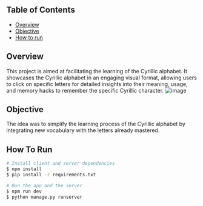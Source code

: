 ## Table of Contents

- [Overview](#overview)
- [Objective](#objective)
- [How to run](#how-to-run)

## Overview
This project is aimed at facilitating the learning of the Cyrillic alphabet. 
It showcases the Cyrillic alphabet in an engaging visual format, allowing users to click on specific letters for detailed insights into their meaning, usage, and memory hacks to remember the specific Cyrillic character.
![image]([https://res.cloudinary.com/dyswc6bns/image/upload/v1708374888/portfolio/sentences_context_f2mksm.png](https://res.cloudinary.com/dyswc6bns/image/upload/v1708387035/portfolio/cyrillic_alphabet_wdtjmy.png))

## Objective
The idea was to simplify the learning process of the Cyrillic alphabet by integrating new vocabulary with the letters already mastered.


## How To Run

```bash
# Install client and server dependencies
$ npm install
$ pip install -r requirements.txt

# Run the app and the server
$ npm run dev
$ python manage.py runserver
```
